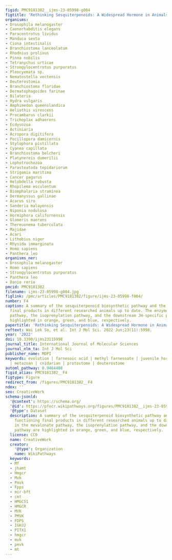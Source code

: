 ```yaml
---
figid: PMC9181382__ijms-23-05998-g004
figtitle: 'Rethinking Sesquiterpenoids: A Widespread Hormone in Animals'
organisms:
- Drosophila melanogaster
- Caenorhabditis elegans
- Paracentrotus lividus
- Manduca sexta
- Ciona intestinalis
- Branchiostoma lanceolatum
- Rhodnius prolixus
- Pinna nobilis
- Tetranychus urticae
- Strongylocentrotus purpuratus
- Pleocyemata sp.
- Nematostella vectensis
- Deuterostomia
- Branchiostoma floridae
- Dermatophagoides farinae
- Bilateria
- Hydra vulgaris
- Amphimedon queenslandica
- Heliothis virescens
- Procambarus clarkii
- Trichoplax adhaerens
- Ecdysozoa
- Actiniaria
- Acropora digitifera
- Pocillopora damicornis
- Stylophora pistillata
- Cyanea capillata
- Branchiostoma belcheri
- Platynereis dumerilii
- Lophotrochozoa
- Parasteatoda tepidariorum
- Strigamia maritima
- Cancer pagurus
- Helobdella robusta
- Rhopilema esculentum
- Biomphalaria straminea
- Dermanyssus gallinae
- Acarus siro
- Sanderia malayensis
- Niponia nodulosa
- Hormiphora californensis
- Glomeris maerens
- Thereuonema tuberculata
- Majidae
- Acari
- Lithobius niger
- Rhysida immarginata
- Homo sapiens
- Panthera leo
organisms_ner:
- Drosophila melanogaster
- Homo sapiens
- Strongylocentrotus purpuratus
- Panthera leo
- Danio rerio
pmcid: PMC9181382
filename: ijms-23-05998-g004.jpg
figlink: /pmc/articles/PMC9181382/figure/ijms-23-05998-f004/
number: F4
caption: A summary of the sesquiterpenoid biosynthetic pathway and the putative functioning
  final products in different researched animals up to date. The enzymes in the mevalonate
  pathway, the isoprenylation pathway, and the downstream JH-specific pathway are
  highlighted in orange, green, and blue, respectively.
papertitle: 'Rethinking Sesquiterpenoids: A Widespread Hormone in Animals.'
reftext: Wai Lok So, et al. Int J Mol Sci. 2022 Jun;23(11):5998.
year: '2022'
doi: 10.3390/ijms23115998
journal_title: International Journal of Molecular Sciences
journal_nlm_ta: Int J Mol Sci
publisher_name: MDPI
keywords: evolution | farnesoic acid | methyl farnesoate | juvenile hormone | insect
  | metazoan | cnidarian | protostome | deuterostome
automl_pathway: 0.9464408
figid_alias: PMC9181382__F4
figtype: Figure
redirect_from: /figures/PMC9181382__F4
ndex: ''
seo: CreativeWork
schema-jsonld:
  '@context': https://schema.org/
  '@id': https://pfocr.wikipathways.org/figures/PMC9181382__ijms-23-05998-g004.html
  '@type': Dataset
  description: A summary of the sesquiterpenoid biosynthetic pathway and the putative
    functioning final products in different researched animals up to date. The enzymes
    in the mevalonate pathway, the isoprenylation pathway, and the downstream JH-specific
    pathway are highlighted in orange, green, and blue, respectively.
  license: CC0
  name: CreativeWork
  creator:
    '@type': Organization
    name: WikiPathways
  keywords:
  - Mf
  - jhamt
  - Hmgcr
  - Mvk
  - Pmvk
  - Fpps
  - mir-bft
  - cmt
  - HMGCS1
  - HMGCR
  - MVK
  - PMVK
  - FDPS
  - IGHJ2
  - PITX1
  - hmgcr
  - mvk
  - pmvk
  - mt
---
```

